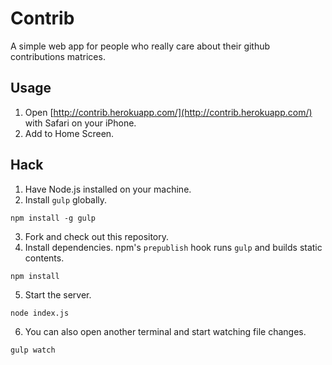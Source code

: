 # Contrib

A simple web app for people who really care about their github contributions matrices.

## Usage

1. Open [http://contrib.herokuapp.com/](http://contrib.herokuapp.com/) with Safari on your iPhone.
2. Add to Home Screen.

## Hack

1. Have Node.js installed on your machine.
2. Install `gulp` globally.

  ```
  npm install -g gulp
  ```

3. Fork and check out this repository.
4. Install dependencies. npm's `prepublish` hook runs `gulp` and builds static contents.

  ```
  npm install
  ```

5. Start the server.

  ```
  node index.js
  ```

6. You can also open another terminal and start watching file changes.

  ```
  gulp watch
  ```
